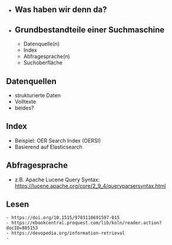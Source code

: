 - ## Was haben wir denn da?
- ## Grundbestandteile einer Suchmaschine
  * Datenquelle(n)
  * Index
  * Abfragesprache(n)
  * Suchoberfläche
## Datenquellen
* strukturierte Daten
* Volltexte
* beides?
## Index
* Beispiel: OER Search Index (OERSI)
* Basierend auf Elasticsearch
## Abfragesprache
* z.B. Apache Lucene Query Syntax: https://lucene.apache.org/core/2_9_4/queryparsersyntax.html
## Lesen
	- https://doi.org/10.1515/9783110691597-015
	- https://ebookcentral.proquest.com/lib/koln/reader.action?docID=885153
	- https://devopedia.org/information-retrieval
	-